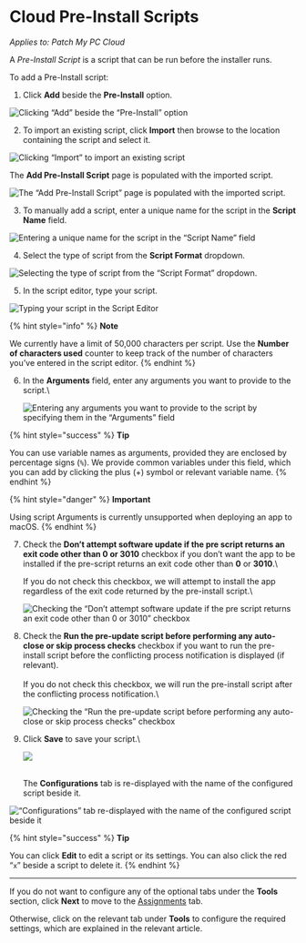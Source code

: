 # Cloud Pre-Install Scripts

_Applies to: Patch My PC Cloud_

A _Pre-Install Script_ is a script that can be run before the installer runs.

To add a Pre-Install script:

1. Click **Add** beside the **Pre-Install** option.

![Clicking “Add” beside the “Pre-Install” option](/_images/image-%282605%29.png-"Clicking-\"Add\"-beside-the-\"Pre-Install\"-option" "Clicking “Add” beside the “Pre-Install” option")

2. To import an existing script, click **Import** then browse to the location containing the script and select it.

![Clicking “Import” to import an existing script](/_images/image-%282460%29.png-"Clicking-\"Import\"-to-import-an-existing-script" "Clicking “Import” to import an existing script")

The **Add Pre-Install Script** page is populated with the imported script.

![The “Add Pre-Install Script” page is populated with the imported script.](/_images/image-%282461%29.png-"The-\"Add-Pre-Install-Script\"-page-is-populated-with-the-imported-script." "The “Add Pre-Install Script” page is populated with the imported script.")

3. To manually add a script, enter a unique name for the script in the **Script Name** field.

![Entering a unique name for the script in the “Script Name” field](/_images/image-%282462%29.png-"Entering-a-unique-name-for-the-script-in-the-\"Script-Name\"-field" "Entering a unique name for the script in the “Script Name” field")

4. Select the type of script from the **Script Format** dropdown.

![Selecting the type of script from the “Script Format” dropdown.](/_images/image-%282463%29.png-"Selecting-the-type-of-script-from-the-\"Script-Format\"-dropdown." "Selecting the type of script from the “Script Format” dropdown.")

5. In the script editor, type your script.

![Typing your script in the Script Editor](/_images/image-%282464%29.png-"Typing-your-script-in-the-Script-Editor" "Typing your script in the Script Editor")

{% hint style="info" %}
**Note**

We currently have a limit of 50,000 characters per script. Use the **Number of characters used** counter to keep track of the number of characters you’ve entered in the script editor.
{% endhint %}

6.  In the **Arguments** field, enter any arguments you want to provide to the script.\


    ![Entering any arguments you want to provide to the script by specifying them in the “Arguments” field](/_images/image-%282465%29.png-"Entering-any-arguments-you-want-to-provide-to-the-script-by-specifying-them-in-the-\"Arguments\"-field" "Entering any arguments you want to provide to the script by specifying them in the “Arguments” field")

{% hint style="success" %}
**Tip**

You can use variable names as arguments, provided they are enclosed by percentage signs (`%`). We provide common variables under this field, which you can add by clicking the plus (+) symbol or relevant variable name.
{% endhint %}

{% hint style="danger" %}
**Important**

Using script Arguments is currently unsupported when deploying an app to macOS.
{% endhint %}

7.  Check the **Don’t attempt software update if the pre script returns an exit code other than 0 or 3010** checkbox if you don’t want the app to be installed if the pre-script returns an exit code other than **0** or **3010**.\


    If you do not check this checkbox, we will attempt to install the app regardless of the exit code returned by the pre-install script.\


    ![Checking the “Don’t attempt software update if the pre script returns an exit code other than 0 or 3010” checkbox](/_images/image-%282466%29.png-"Checking-the-\"Don’t-attempt-software-update-if-the-pre-script-returns-an-exit-code-other-than-0-or-3010\"-checkbox" "Checking the “Don’t attempt software update if the pre script returns an exit code other than 0 or 3010” checkbox")


8.  Check the **Run the pre-update script before performing any auto-close or skip process checks** checkbox if you want to run the pre-install script before the conflicting process notification is displayed (if relevant).\
    \
    If you do not check this checkbox, we will run the pre-install script after the conflicting process notification.\


    ![Checking the “Run the pre-update script before performing any auto-close or skip process checks” checkbox](/_images/image-%282467%29.png-"Checking-the-\"Run-the-pre-update-script-before-performing-any-auto-close-or-skip-process-checks\"-checkbox" "Checking the “Run the pre-update script before performing any auto-close or skip process checks” checkbox")
9.  Click **Save** to save your script.\


    ![](/_images/image-%282468%29.png-"" "")

    \
    The **Configurations** tab is re-displayed with the name of the configured script beside it.

![“Configurations” tab re-displayed with the name of the configured script beside it](/_images/image-%2893%29.png-"\"Configurations\"-tab-re-displayed-with-the-name-of-the-configured-script-beside-it" "“Configurations” tab re-displayed with the name of the configured script beside it")

{% hint style="success" %}
**Tip**

You can click **Edit** to edit a script or its settings. You can also click the red “`x`” beside a script to delete it.
{% endhint %}

***

If you do not want to configure any of the optional tabs under the **Tools** section, click **Next** to move to the [Assignments](../../cloud-assignments-deployment-tab.md) tab.

Otherwise, click on the relevant tab under **Tools** to configure the required settings, which are explained in the relevant article.
